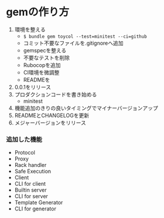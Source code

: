 # gemの作り方
1. 環境を整える
    - `$ bundle gem toycol --test=minitest --ci=github`
    - コミット不要なファイルを.gitignoreへ追加
    - gemspecを整える
    - 不要なテストを削除
    - Rubocopを追加
    - CI環境を微調整
    - READMEを
2. 0.0.1をリリース
3. プロダクションコードを書き始める
   - minitest
4. 機能追加のきりの良いタイミングでマイナーバージョンアップ
5. READMEとCHANGELOGを更新
6. メジャーバージョンをリリース

### 追加した機能
- Protocol
- Proxy
- Rack handler
- Safe Execution
- Client
- CLI for client
- Builtin server
- CLI for server
- Template Generator
- CLI for generator
